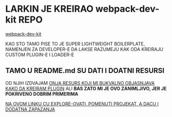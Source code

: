 # LARKIN JE KREIRAO webpack-dev-kit REPO

[webpack-dev-kit](https://github.com/TheLarkInn/webpack-developer-kit)

KAO STO TAMO PISE TO JE SUPER LIGHTWEIGHT BOILERPLATE, NAMENJEN ZA DEVELOPER-E DA LAKSE RAZUMEJU KAK ODA KREIRAJU CUSTOM PLUGIN-E I LOADER-E

## TAMO U README.md SU DATI I DOATNI RESURSI

OD NJIH IZDVAJAM [ONJA RESURS KOJI MI BUKVALNO OBJASNJAVA KAKO DA KREIRAM PLUGIN](https://webpack.js.org/contribute/writing-a-plugin/) ALI **BAS ZATO MI JE OVO ZANIMLJIVO, JER JE POKRIVENO DOBRIM PRIMERIMA**

[NA OVOM LINKU CU EXPLORE-OVATI, POMENUTI PROJEKAT, A DACU I DODATNA ZAPAZANJA](https://github.com/Rade58/apis_trying_out_and_practicing/blob/master/WEBPACK/DODATNA%20ZAPAZANJA/DODATNA%20ZAPAZANJE.md)

